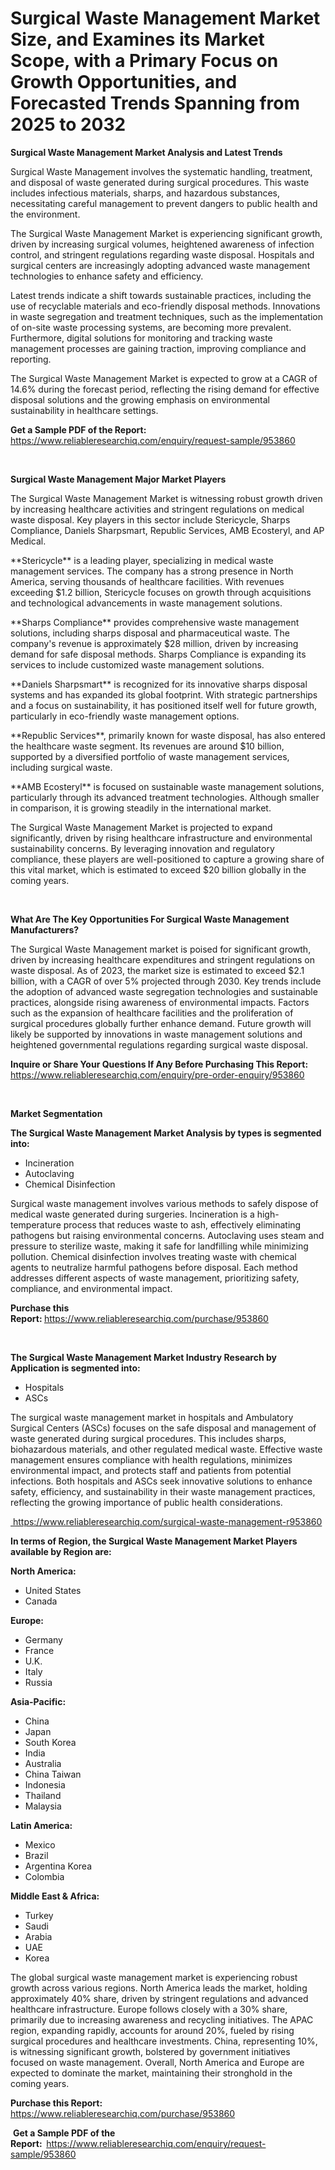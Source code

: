<p><h1>Surgical Waste Management Market Size, and Examines its Market Scope, with a Primary Focus on Growth Opportunities, and Forecasted Trends Spanning from 2025 to 2032</h1></p><p><strong>Surgical Waste Management Market Analysis and Latest Trends</strong></p>
<p><p>Surgical Waste Management involves the systematic handling, treatment, and disposal of waste generated during surgical procedures. This waste includes infectious materials, sharps, and hazardous substances, necessitating careful management to prevent dangers to public health and the environment. </p><p>The Surgical Waste Management Market is experiencing significant growth, driven by increasing surgical volumes, heightened awareness of infection control, and stringent regulations regarding waste disposal. Hospitals and surgical centers are increasingly adopting advanced waste management technologies to enhance safety and efficiency. </p><p>Latest trends indicate a shift towards sustainable practices, including the use of recyclable materials and eco-friendly disposal methods. Innovations in waste segregation and treatment techniques, such as the implementation of on-site waste processing systems, are becoming more prevalent. Furthermore, digital solutions for monitoring and tracking waste management processes are gaining traction, improving compliance and reporting.</p><p>The Surgical Waste Management Market is expected to grow at a CAGR of 14.6% during the forecast period, reflecting the rising demand for effective disposal solutions and the growing emphasis on environmental sustainability in healthcare settings.</p></p>
<p><strong>Get a Sample PDF of the Report:&nbsp;</strong> <a href="https://www.reliableresearchiq.com/enquiry/request-sample/953860?utm_campaign=3365&utm_medium=2&utm_source=Github&utm_content=ia&utm_term=18042025&utm_id=surgical-waste-management">https://www.reliableresearchiq.com/enquiry/request-sample/953860</a></p>
<p>&nbsp;</p>
<p><strong>Surgical Waste Management Major Market Players</strong></p>
<p><p>The Surgical Waste Management Market is witnessing robust growth driven by increasing healthcare activities and stringent regulations on medical waste disposal. Key players in this sector include Stericycle, Sharps Compliance, Daniels Sharpsmart, Republic Services, AMB Ecosteryl, and AP Medical.</p><p>**Stericycle** is a leading player, specializing in medical waste management services. The company has a strong presence in North America, serving thousands of healthcare facilities. With revenues exceeding $1.2 billion, Stericycle focuses on growth through acquisitions and technological advancements in waste management solutions.</p><p>**Sharps Compliance** provides comprehensive waste management solutions, including sharps disposal and pharmaceutical waste. The company's revenue is approximately $28 million, driven by increasing demand for safe disposal methods. Sharps Compliance is expanding its services to include customized waste management solutions.</p><p>**Daniels Sharpsmart** is recognized for its innovative sharps disposal systems and has expanded its global footprint. With strategic partnerships and a focus on sustainability, it has positioned itself well for future growth, particularly in eco-friendly waste management options.</p><p>**Republic Services**, primarily known for waste disposal, has also entered the healthcare waste segment. Its revenues are around $10 billion, supported by a diversified portfolio of waste management services, including surgical waste.</p><p>**AMB Ecosteryl** is focused on sustainable waste management solutions, particularly through its advanced treatment technologies. Although smaller in comparison, it is growing steadily in the international market.</p><p>The Surgical Waste Management Market is projected to expand significantly, driven by rising healthcare infrastructure and environmental sustainability concerns. By leveraging innovation and regulatory compliance, these players are well-positioned to capture a growing share of this vital market, which is estimated to exceed $20 billion globally in the coming years.</p></p>
<p>&nbsp;</p>
<p><strong>What Are The Key Opportunities For Surgical Waste Management Manufacturers?</strong></p>
<p><p>The Surgical Waste Management market is poised for significant growth, driven by increasing healthcare expenditures and stringent regulations on waste disposal. As of 2023, the market size is estimated to exceed $2.1 billion, with a CAGR of over 5% projected through 2030. Key trends include the adoption of advanced waste segregation technologies and sustainable practices, alongside rising awareness of environmental impacts. Factors such as the expansion of healthcare facilities and the proliferation of surgical procedures globally further enhance demand. Future growth will likely be supported by innovations in waste management solutions and heightened governmental regulations regarding surgical waste disposal.</p></p>
<p><strong>Inquire or Share Your Questions If Any Before Purchasing This Report:</strong> <a href="https://www.reliableresearchiq.com/enquiry/pre-order-enquiry/953860?utm_campaign=3365&utm_medium=2&utm_source=Github&utm_content=ia&utm_term=18042025&utm_id=surgical-waste-management">https://www.reliableresearchiq.com/enquiry/pre-order-enquiry/953860</a></p>
<p>&nbsp;</p>
<p><strong>Market Segmentation</strong></p>
<p><strong>The Surgical Waste Management Market Analysis by types is segmented into:</strong></p>
<p><ul><li>Incineration</li><li>Autoclaving</li><li>Chemical Disinfection</li></ul></p>
<p><p>Surgical waste management involves various methods to safely dispose of medical waste generated during surgeries. Incineration is a high-temperature process that reduces waste to ash, effectively eliminating pathogens but raising environmental concerns. Autoclaving uses steam and pressure to sterilize waste, making it safe for landfilling while minimizing pollution. Chemical disinfection involves treating waste with chemical agents to neutralize harmful pathogens before disposal. Each method addresses different aspects of waste management, prioritizing safety, compliance, and environmental impact.</p></p>
<p><strong>Purchase this Report:&nbsp;</strong><a href="https://www.reliableresearchiq.com/purchase/953860?utm_campaign=3365&utm_medium=2&utm_source=Github&utm_content=ia&utm_term=18042025&utm_id=surgical-waste-management">https://www.reliableresearchiq.com/purchase/953860</a></p>
<p>&nbsp;</p>
<p><strong>The Surgical Waste Management Market Industry Research by Application is segmented into:</strong></p>
<p><ul><li>Hospitals</li><li>ASCs</li></ul></p>
<p><p>The surgical waste management market in hospitals and Ambulatory Surgical Centers (ASCs) focuses on the safe disposal and management of waste generated during surgical procedures. This includes sharps, biohazardous materials, and other regulated medical waste. Effective waste management ensures compliance with health regulations, minimizes environmental impact, and protects staff and patients from potential infections. Both hospitals and ASCs seek innovative solutions to enhance safety, efficiency, and sustainability in their waste management practices, reflecting the growing importance of public health considerations.</p></p>
<p><a href="https://www.reliableresearchiq.com/surgical-waste-management-r953860?utm_campaign=3365&utm_medium=2&utm_source=Github&utm_content=ia&utm_term=18042025&utm_id=surgical-waste-management">&nbsp;https://www.reliableresearchiq.com/surgical-waste-management-r953860</a></p>
<p><strong>In terms of Region, the Surgical Waste Management Market Players available by Region are:</strong></p>
<p>
    <p> <strong> North America: </strong>
        <ul>
            <li>United States</li>
            <li>Canada</li>
        </ul>
        </p> 
    <p> <strong> Europe: </strong>
        <ul>
            <li>Germany</li>
            <li>France</li>
            <li>U.K.</li>
            <li>Italy</li>
            <li>Russia</li>
        </ul>
        </p> 
    <p> <strong> Asia-Pacific: </strong>
        <ul>
            <li>China</li>
            <li>Japan</li>
            <li>South Korea</li>
            <li>India</li>
            <li>Australia</li>
            <li>China Taiwan</li>
            <li>Indonesia</li>
            <li>Thailand</li>
            <li>Malaysia</li>
        </ul>
        </p> 
    <p> <strong> Latin America: </strong>
        <ul>
            <li>Mexico</li>
            <li>Brazil</li>
            <li>Argentina Korea</li>
            <li>Colombia</li>
        </ul>
        </p> 
    <p> <strong> Middle East & Africa: </strong>
        <ul>
            <li>Turkey</li>
            <li>Saudi</li>
            <li>Arabia</li>
            <li>UAE</li>
            <li>Korea</li>
        </ul>
    </p>
    </p>
<p><p>The global surgical waste management market is experiencing robust growth across various regions. North America leads the market, holding approximately 40% share, driven by stringent regulations and advanced healthcare infrastructure. Europe follows closely with a 30% share, primarily due to increasing awareness and recycling initiatives. The APAC region, expanding rapidly, accounts for around 20%, fueled by rising surgical procedures and healthcare investments. China, representing 10%, is witnessing significant growth, bolstered by government initiatives focused on waste management. Overall, North America and Europe are expected to dominate the market, maintaining their stronghold in the coming years.</p></p>
<p><strong>Purchase this Report: </strong><a href="https://www.reliableresearchiq.com/purchase/953860?utm_campaign=3365&utm_medium=2&utm_source=Github&utm_content=ia&utm_term=18042025&utm_id=surgical-waste-management">https://www.reliableresearchiq.com/purchase/953860</a></p>
<p>&nbsp;<strong>Get a Sample PDF of the Report:&nbsp;&nbsp;</strong><a href="https://www.reliableresearchiq.com/enquiry/request-sample/953860?utm_campaign=3365&utm_medium=2&utm_source=Github&utm_content=ia&utm_term=18042025&utm_id=surgical-waste-management">https://www.reliableresearchiq.com/enquiry/request-sample/953860</a></p>
<p><strong></strong></p>
<p><p></p><p></p><p></p></p>